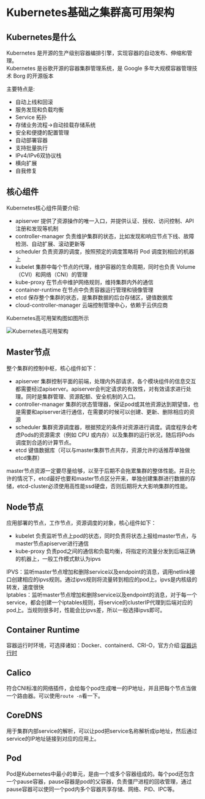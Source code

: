 # Kubernetes基础之集群高可用架构

## Kubernetes是什么

Kubernetes 是开源的生产级别容器编排引擎，实现容器的自动发布、伸缩和管理。  
Kubernetes 是谷歌开源的容器集群管理系统，是 Google 多年大规模容器管理技术 Borg 的开源版本

主要特点是:

- 自动上线和回滚
- 服务发现和负载均衡
- Service 拓扑
- 存储业务流程->自动挂载存储系统
- 安全和便捷的配置管理
- 自动部署容器
- 支持批量执行
- IPv4/IPv6双协议栈
- 横向扩展
- 自我修复

## 核心组件

Kubernetes核心组件简要介绍:

- apiserver 提供了资源操作的唯一入口，并提供认证、授权、访问控制、API 注册和发现等机制
- controller-manager 负责维护集群的状态，比如发现和响应节点下线、故障检测、自动扩展、滚动更新等
- scheduler 负责资源的调度，按照预定的调度策略将 Pod 调度到相应的机器上
- kubelet 集群中每个节点的代理，维护容器的生命周期，同时也负责 Volume（CVI）和网络（CNI）的管理
- kube-proxy 在节点中维护网络规则，维持集群内外的通信
- container-runtime 在节点中负责容器运行管理和镜像管理
- etcd 保存整个集群的状态，是集群数据的后台存储区，键值数据库
- cloud-controller-manager 云端控制管理中心，依赖于云供应商

Kubernetes高可用架构图如图所示

![Kubernetes高可用架构](https://deemoprobe.oss-cn-shanghai.aliyuncs.com/images/Kubernetes高可用架构.drawio.png)

## Master节点

整个集群的控制中枢，核心组件如下：

- apiserver 集群控制平面的前端，处理内外部请求，各个模块组件的信息交互都需要经过apiserver。apiserver会判定请求的有效性，对有效请求进行处理。同时是集群管理、资源配额、安全机制的入口。
- controller-manager 集群的状态管理器，保证pod或其他资源达到期望值，也是需要和apiserver进行通信，在需要的时候可以创建、更新、删除相应的资源
- scheduler 集群资源调度器，根据预定的条件对资源进行调度。调度程序会考虑Pods的资源需求（例如 CPU 或内存）以及集群的运行状况，随后将Pods调度到合适的计算节点。
- etcd 键值数据库（可以与master集群节点共存，资源允许的话推荐单独做etcd集群）

master节点资源一定要尽量给够，以至于后期不会拖累集群的整体性能。并且允许的情况下，etcd最好也要和master节点区分开来，单独创建集群进行数据的存储，etcd-cluster必须使用高性能ssd硬盘，否则后期将大大影响集群的性能。

## Node节点

应用部署的节点，工作节点，资源调度的对象，核心组件如下：

- kubelet 负责监听节点上pod的状态，同时负责将状态上报给master节点，与master节点apiserver进行通信
- kube-proxy 负责pod之间的通信和负载均衡，将指定的流量分发到后端正确的机器上，一般工作模式默认为ipvs

IPVS：监听master节点增加和删除service以及endpoint的消息，调用netlink接口创建相应的ipvs规则。通过ipvs规则将流量转到相应的pod上。ipvs是内核级的转发，速度很快  
Iptables：监听master节点增加和删除service以及endpoint的消息，对于每一个service，都会创建一个iptables规则，将service的clusterIP代理到后端对应的pod上。当规则很多时，性能会比ipvs差，所以一般选择ipvs即可。

## Container Runtime

容器运行时环境，可选择诸如：Docker、containerd、CRI-O，官方介绍:[容器运行时](https://kubernetes.io/zh/docs/setup/production-environment/container-runtimes/)

## Calico

符合CNI标准的网络插件，会给每个pod生成唯一的IP地址，并且把每个节点当做一个路由器。可以使用`route -n`看一下。

## CoreDNS

用于集群内部service的解析，可以让pod把service名称解析成ip地址，然后通过service的IP地址链接到对应的应用上。

## Pod

Pod是Kubernetes中最小的单元，是由一个或多个容器组成的。每个pod还包含一个pause容器，pause容器是pod的父容器，负责僵尸进程的回收管理，通过pause容器可以使同一个pod内多个容器共享存储、网络、PID、IPC等。
